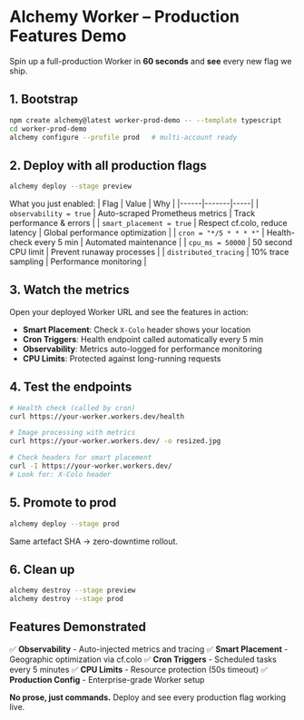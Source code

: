 # Alchemy Worker – Production Features Demo

Spin up a full-production Worker in **60 seconds** and **see** every new flag we ship.

## 1. Bootstrap
```bash
npm create alchemy@latest worker-prod-demo -- --template typescript
cd worker-prod-demo
alchemy configure --profile prod   # multi-account ready
```

## 2. Deploy with **all** production flags
```bash
alchemy deploy --stage preview
```
What you just enabled:
| Flag | Value | Why |
|------|-------|-----|
| `observability = true` | Auto-scraped Prometheus metrics | Track performance & errors |
| `smart_placement = true` | Respect cf.colo, reduce latency | Global performance optimization |
| `cron = "*/5 * * * *"` | Health-check every 5 min | Automated maintenance |
| `cpu_ms = 50000` | 50 second CPU limit | Prevent runaway processes |
| `distributed_tracing` | 10% trace sampling | Performance monitoring |

## 3. Watch the metrics
Open your deployed Worker URL and see the features in action:

- **Smart Placement**: Check `X-Colo` header shows your location
- **Cron Triggers**: Health endpoint called automatically every 5 min
- **Observability**: Metrics auto-logged for performance monitoring
- **CPU Limits**: Protected against long-running requests

## 4. Test the endpoints
```bash
# Health check (called by cron)
curl https://your-worker.workers.dev/health

# Image processing with metrics
curl https://your-worker.workers.dev/ -o resized.jpg

# Check headers for smart placement
curl -I https://your-worker.workers.dev/
# Look for: X-Colo header
```

## 5. Promote to prod
```bash
alchemy deploy --stage prod
```
Same artefact SHA → zero-downtime rollout.

## 6. Clean up
```bash
alchemy destroy --stage preview
alchemy destroy --stage prod
```

## Features Demonstrated

✅ **Observability** - Auto-injected metrics and tracing
✅ **Smart Placement** - Geographic optimization via cf.colo
✅ **Cron Triggers** - Scheduled tasks every 5 minutes
✅ **CPU Limits** - Resource protection (50s timeout)
✅ **Production Config** - Enterprise-grade Worker setup

**No prose, just commands.** Deploy and see every production flag working live.
